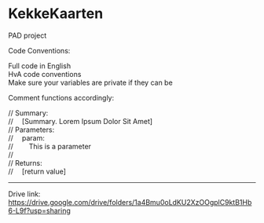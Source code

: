 # KekkeKaarten
PAD project


Code Conventions:

Full code in English<br />
HvA code conventions<br />
Make sure your variables are private if they can be<br />

Comment functions accordingly:
<p>
// Summary:<br />
// 	&emsp;[Summary. Lorem Ipsum Dolor Sit Amet]<br />
// 		Parameters:<br />
// &emsp;param:<br />
// 	&emsp;&emsp;This is a parameter<br />
//<br />
// Returns:<br />
// 	&emsp;[return value]<br />
</p>

<hr />

Drive link: https://drive.google.com/drive/folders/1a4Bmu0oLdKU2XzOOgplC9ktB1Hb6-L9f?usp=sharing
